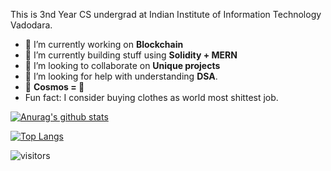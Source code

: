 This is 3nd Year CS undergrad at Indian Institute of Information Technology Vadodara. 

- 🔭 I’m currently working on **Blockchain** 
- 🌱 I’m currently building stuff using **Solidity + MERN**
- 👯 I’m looking to collaborate on **Unique projects**
- 🤔 I’m looking for help with understanding **DSA**. 
- :star2: **Cosmos = :blue_heart:**
- Fun fact: I consider buying clothes as world most shittest job.

[![Anurag's github stats](https://github-readme-stats.vercel.app/api?username=nlok5923&theme=radical&count_private=true)](https://github.com/anuraghazra/github-readme-stats)

[![Top Langs](https://github-readme-stats.vercel.app/api/top-langs/?username=nlok5923&&hide=CSS&layout=compact&theme=radical)](https://github.com/anuraghazra/github-readme-stats)

![visitors](https://visitor-badge.glitch.me/badge?page_id=nlok5923.nlok5923)
